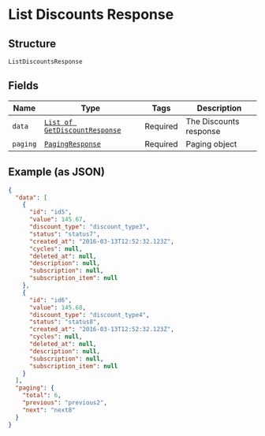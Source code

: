 
# List Discounts Response

## Structure

`ListDiscountsResponse`

## Fields

| Name | Type | Tags | Description |
|  --- | --- | --- | --- |
| `data` | [`List of GetDiscountResponse`](/doc/models/get-discount-response.md) | Required | The Discounts response |
| `paging` | [`PagingResponse`](/doc/models/paging-response.md) | Required | Paging object |

## Example (as JSON)

```json
{
  "data": [
    {
      "id": "id5",
      "value": 145.67,
      "discount_type": "discount_type3",
      "status": "status7",
      "created_at": "2016-03-13T12:52:32.123Z",
      "cycles": null,
      "deleted_at": null,
      "description": null,
      "subscription": null,
      "subscription_item": null
    },
    {
      "id": "id6",
      "value": 145.68,
      "discount_type": "discount_type4",
      "status": "status8",
      "created_at": "2016-03-13T12:52:32.123Z",
      "cycles": null,
      "deleted_at": null,
      "description": null,
      "subscription": null,
      "subscription_item": null
    }
  ],
  "paging": {
    "total": 6,
    "previous": "previous2",
    "next": "next8"
  }
}
```

